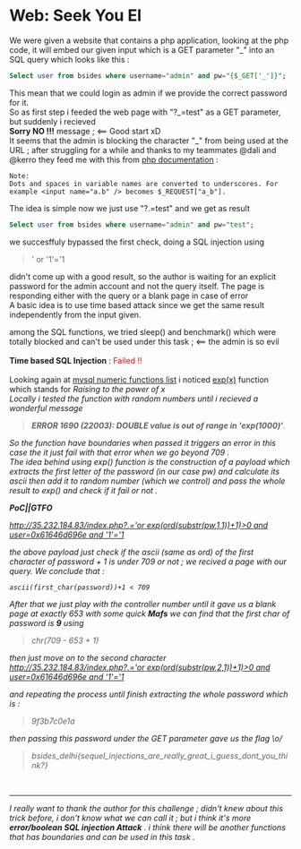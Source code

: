 # Web: Seek You El
We were given a website that contains a php application, looking at the php code, it will embed our given input which is a GET parameter "_" into an SQL query which looks like this :
```sql
Select user from bsides where username="admin" and pw="{$_GET['_']}";
```
This mean that we could login as admin if we provide the correct password for it.<br>
So as first step i feeded the web page with "?_=test" as a GET parameter, but suddenly i recieved <br> **Sorry NO !!!** message ; <== Good start xD <br>
It seems that the admin is blocking the character "\_" from being used at the URL ; 
after struggling for a while and thanks to my teammates @dali  and @kerro they feed me with this from [php documentation](https://www.php.net/manual/en/language.variables.external.php) : <br>

```
Note:
Dots and spaces in variable names are converted to underscores. For example <input name="a.b" /> becomes $_REQUEST["a_b"]. 
```

The idea is simple now we just use "?.=test" and we get as result 
```sql
Select user from bsides where username="admin" and pw="test";
```

we succesffuly bypassed the first check, doing a SQL injection using 
 
>' or '1'='1

didn't come up with a good result, so the author is waiting for an explicit password for the admin account and not the query itself. The page is responding either with the query or a blank page in case of error<br>
A basic idea is to use time based attack since we get the same result independently from the input given. <br>

among the SQL functions, we tried sleep() and benchmark() which were totally blocked and can't be used under this task ; <== the admin is so evil <br><BR>
**Time based SQL Injection** : <font color="red" > Failed !! </font><BR><br>
Looking again at  [mysql numeric functions list](https://dev.mysql.com/doc/refman/8.0/en/numeric-functions.html)  i noticed <u>exp(x)</u> function which stands for <i>Raising to the power of x</u><br>
Locally i tested the function with random numbers until i recieved a wonderful message 
> **ERROR 1690 (22003): DOUBLE value is out of range in 'exp(1000)'**.

So the function have boundaries when passed it triggers an error in this case the it just fail with that error when we go beyond 709 .<br>
The idea behind using exp() function is the construction  of a payload which extracts the first letter of the password (in our case pw) and calculate its ascii then add it to random number (which we control) and pass the whole result to exp() and check if it fail or not .<br>

**PoC||GTFO**

[http://35.232.184.83/index.php?.='or exp(ord(substr(pw,1,1))+1)>0 and user=0x61646d696e and '1'='1]()

the above payload just check if the ascii (same as ord) of the first character of password + 1 is under 709 or not ; we recived a page with our query. We conclude that : <br>
```
ascii(first_char(password))+1 < 709
```
After that we just play with the controller number until it gave us a blank page at exactly 653
with some quick **Mafs** we can find that the first char of password is **9** using <br>
> chr(709 - 653 + 1)

then just move on to the second character <br>
[http://35.232.184.83/index.php?.='or exp(ord(substr(pw,2,1))+1)>0 and user=0x61646d696e and '1'='1]()

and repeating the process until finish extracting the whole password which is :
>9f3b7c0e1a

then passing this password under the GET parameter gave us the flag \o/

>bsides_delhi{sequel_injections_are_really_great_i_guess_dont_you_think?}
<br>

---

I really want to thank the author for this challenge ; didn't knew about this trick before, i don't know what we can call it ; but i think it's more **error/boolean SQL injection Attack** .
i think there will be another functions that has boundaries and can be used in this task .

